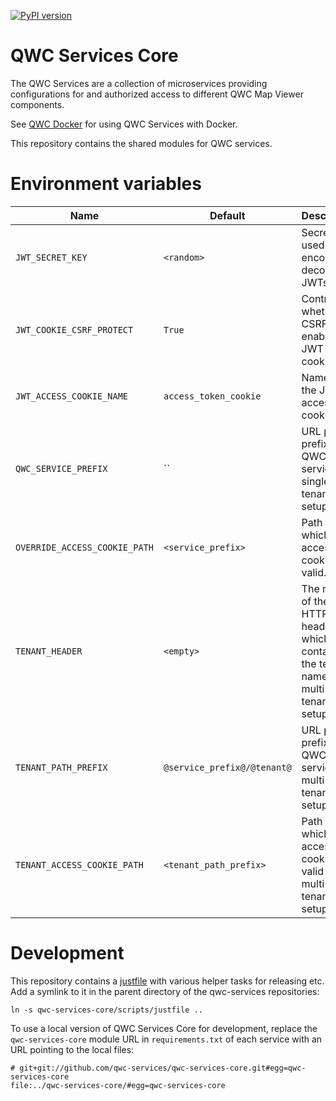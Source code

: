 [![PyPI version](https://img.shields.io/pypi/v/qwc-services-core)](https://pypi.org/project/qwc-services-core)


QWC Services Core
=================

The QWC Services are a collection of microservices providing configurations for and authorized access to different QWC Map Viewer components.

See [QWC Docker](https://github.com/qwc-services/qwc-docker/) for using QWC Services with Docker.

This repository contains the shared modules for QWC services.


Environment variables
=====================

| Name                         | Default                     | Description                                                                         |
|------------------------------|-----------------------------|-------------------------------------------------------------------------------------|
| `JWT_SECRET_KEY`             | `<random>`                  | Secret key used to encode and decode JWTs.                                          |
| `JWT_COOKIE_CSRF_PROTECT`    | `True`                      | Controls whether CSRF is enabled in JWT cookies.                                    |
| `JWT_ACCESS_COOKIE_NAME`     | `access_token_cookie`       | Name of the JWT access cookie.                                                      |
| `QWC_SERVICE_PREFIX`         | ``                          | URL path prefix for all QWC services for single-tenant setups.                      |
| `OVERRIDE_ACCESS_COOKIE_PATH`| `<service_prefix>`          | Path for which the access cookie is valid.                                          |
| `TENANT_HEADER`              | `<empty>`                   | The name of the HTTP header which contains the tenant name for multi-tenant setups. |
| `TENANT_PATH_PREFIX`         | `@service_prefix@/@tenant@` | URL path prefix for all QWC services for multi-tenant setups.                       |
| `TENANT_ACCESS_COOKIE_PATH`  | `<tenant_path_prefix>`      | Path for which the access cookie is valid for multi-tenant setups.                  |

Development
===========

This repository contains a [justfile](https://just.systems/man/en/) with various helper tasks for releasing etc.
Add a symlink to it in the parent directory of the qwc-services repositories:

    ln -s qwc-services-core/scripts/justfile ..

To use a local version of QWC Services Core for development, replace the
`qwc-services-core` module URL in `requirements.txt` of each service with an URL
pointing to the local files:

    # git+git://github.com/qwc-services/qwc-services-core.git#egg=qwc-services-core
    file:../qwc-services-core/#egg=qwc-services-core
